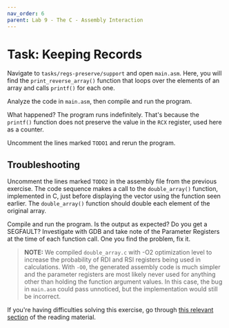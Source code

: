 ```yaml
---
nav_order: 6
parent: Lab 9 - The C - Assembly Interaction
---
```


# Task: Keeping Records

Navigate to `tasks/regs-preserve/support` and open `main.asm`.
Here, you will find the  `print_reverse_array()` function that loops over the elements of an array and calls `printf()` for each one.

Analyze the code in `main.asm`, then compile and run the program.

What happened?
The program runs indefinitely.
That's because the `printf()` function does not preserve the value in the `RCX` register, used here as a counter.

Uncomment the lines marked `TODO1` and rerun the program.

## Troubleshooting

Uncomment the lines marked `TODO2` in the assembly file from the previous exercise.
The code sequence makes a call to the `double_array()` function, implemented in C, just before displaying the vector using the function seen earlier.
The `double_array()` function should double each element of the original array.

Compile and run the program.
Is the output as expected?
Do you get a SEGFAULT?
Investigate with GDB and take note of the Parameter Registers at the time of each function call.
One you find the problem, fix it.

> **NOTE:** We compiled `double_array.c` with -O2 optimization level to increase the probability of RDI and RSI registers being used in calculations.
> With `-O0`, the generated assembly code is much simpler and the parameter registers are most likely never used for anything other than holding the function argument values.
> In this case, the bug in `main.asm` could pass unnoticed, but the implementation would still be incorrect.

If you're having difficulties solving this exercise, go through [this relevant section](../../reading/calling-convention.md) of the reading material.
